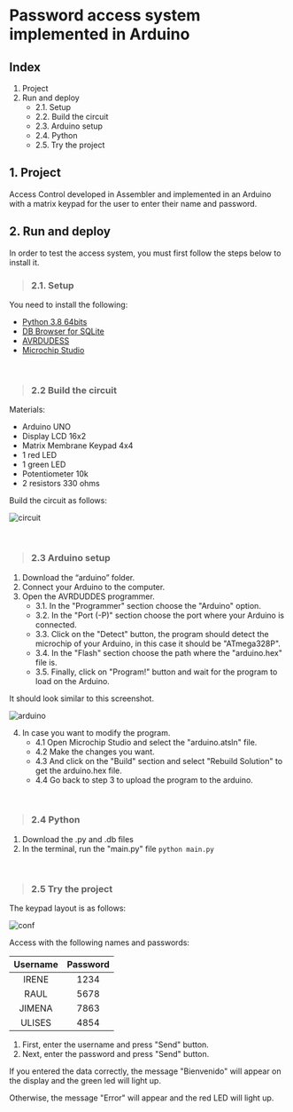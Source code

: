 # Password access system implemented in Arduino
## Index
1. Project
2. Run and deploy
   - 2.1. Setup
   - 2.2. Build the circuit
   - 2.3. Arduino setup
   - 2.4. Python
   - 2.5. Try the project 


## 1. Project 
Access Control developed in Assembler and implemented in an Arduino with a matrix keypad for the user to enter their name and password.

## 2. Run and deploy
In order to test the access system, you must first follow the steps below to install it.

> ### 2.1. Setup
You need to install the following:
* [Python 3.8 64bits](https://www.python.org/downloads/)
* [DB Browser for SQLite](https://sqlitebrowser.org/dl/)
* [AVRDUDESS]()
* [Microchip Studio](https://www.microchip.com/en-us/tools-resources/develop/microchip-studio#Downloads)

<br>

> ### 2.2 Build the circuit
Materials:
* Arduino UNO
* Display LCD 16x2
* Matrix Membrane Keypad 4x4
* 1 red LED
* 1 green LED
* Potentiometer 10k
* 2 resistors 330 ohms 

Build the circuit as follows:

![circuit](https://user-images.githubusercontent.com/107958147/221370532-595e8fca-23ef-4cf1-a3ca-a7515763cca8.JPG)

<br>

> ### 2.3 Arduino setup 
1. Download the “arduino” folder.
2. Connect your Arduino to the computer.
3. Open the AVRDUDDES programmer.
   - 3.1. In the "Programmer" section choose the "Arduino" option.
   - 3.2. In the "Port (-P)" section choose the port where your Arduino is connected.
   - 3.3. Click on the "Detect" button, the program should detect the microchip of your Arduino, in this case it should be "ATmega328P".
   - 3.4. In the "Flash" section choose the path where the "arduino.hex" file is.
   - 3.5. Finally, click on "Program!" button and wait for the program to load on the Arduino.

It should look similar to this screenshot.

![arduino](https://user-images.githubusercontent.com/107958147/221370524-4b6879d2-1550-42c9-9289-6f68f52075d5.JPG)

4. In case you want to modify the program.
   - 4.1 Open Microchip Studio and select the "arduino.atsln" file.
   - 4.2 Make the changes you want.
   - 4.3 And click on the "Build" section and select "Rebuild Solution" to get the arduino.hex file.
   - 4.4 Go back to step 3 to upload the program to the arduino.

<br>

> ### 2.4 Python
1. Download the .py and .db files 
2. In the terminal, run the "main.py" file `python main.py`

<br>

> ### 2.5 Try the project
The keypad layout is as follows:

![conf](https://user-images.githubusercontent.com/107958147/221371524-3d293e17-b5f3-4180-9a79-9a6001cdf269.JPG)

Access with the following names and passwords:

| Username | Password |
|  :---:   |  :---:   |
|  IRENE   |   1234   |
|   RAUL   |   5678   |
|  JIMENA  |   7863   |
|  ULISES  |   4854   |

1.	First, enter the username and press "Send" button.
2.	Next, enter the password and press "Send" button.

If you entered the data correctly, the message "Bienvenido" will appear on the display and the green led will light up.

Otherwise, the message "Error" will appear and the red LED will light up.

